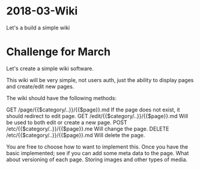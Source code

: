# 2018-03-Wiki
Let's a build a simple wiki

# Challenge for March

Let's create a simple wiki software.

This wiki will be very simple, not users auth, just the ability to display pages and create/edit new pages.

The wiki should have the following methods:

GET /page/{{$category/..}}/{{$page}}.md
If the page does not exist, it should redirect to edit page.
GET /edit/{{$category/..}}/{{$page}}.md
Will be used to both edit or create a new page.
POST /etc/{{$category/..}}/{{$page}}.me
Will change the page.
DELETE /etc/{{$category/..}}/{{$page}}.md
Will delete the page.

You are free to choose how to want to implement this.
Once you have the basic implemented; see if you can add some meta data to the page.
What about versioning of each page.
Storing images and other types of media.

